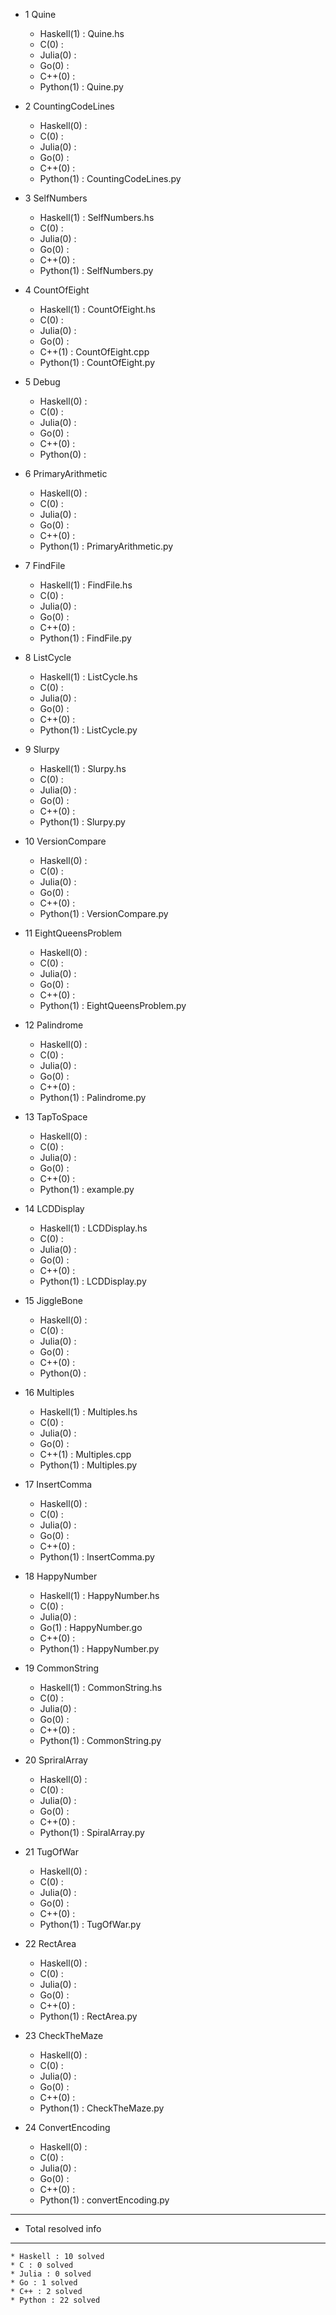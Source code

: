 * 1 Quine
	* Haskell(1) : Quine.hs
	* C(0) : 
	* Julia(0) : 
	* Go(0) : 
	* C++(0) : 
	* Python(1) : Quine.py

* 2 CountingCodeLines
	* Haskell(0) : 
	* C(0) : 
	* Julia(0) : 
	* Go(0) : 
	* C++(0) : 
	* Python(1) : CountingCodeLines.py

* 3 SelfNumbers
	* Haskell(1) : SelfNumbers.hs
	* C(0) : 
	* Julia(0) : 
	* Go(0) : 
	* C++(0) : 
	* Python(1) : SelfNumbers.py

* 4 CountOfEight
	* Haskell(1) : CountOfEight.hs
	* C(0) : 
	* Julia(0) : 
	* Go(0) : 
	* C++(1) : CountOfEight.cpp
	* Python(1) : CountOfEight.py

* 5 Debug
	* Haskell(0) : 
	* C(0) : 
	* Julia(0) : 
	* Go(0) : 
	* C++(0) : 
	* Python(0) : 

* 6 PrimaryArithmetic
	* Haskell(0) : 
	* C(0) : 
	* Julia(0) : 
	* Go(0) : 
	* C++(0) : 
	* Python(1) : PrimaryArithmetic.py

* 7 FindFile
	* Haskell(1) : FindFile.hs
	* C(0) : 
	* Julia(0) : 
	* Go(0) : 
	* C++(0) : 
	* Python(1) : FindFile.py

* 8 ListCycle
	* Haskell(1) : ListCycle.hs
	* C(0) : 
	* Julia(0) : 
	* Go(0) : 
	* C++(0) : 
	* Python(1) : ListCycle.py

* 9 Slurpy
	* Haskell(1) : Slurpy.hs
	* C(0) : 
	* Julia(0) : 
	* Go(0) : 
	* C++(0) : 
	* Python(1) : Slurpy.py

* 10 VersionCompare
	* Haskell(0) : 
	* C(0) : 
	* Julia(0) : 
	* Go(0) : 
	* C++(0) : 
	* Python(1) : VersionCompare.py

* 11 EightQueensProblem
	* Haskell(0) : 
	* C(0) : 
	* Julia(0) : 
	* Go(0) : 
	* C++(0) : 
	* Python(1) : EightQueensProblem.py

* 12 Palindrome
	* Haskell(0) : 
	* C(0) : 
	* Julia(0) : 
	* Go(0) : 
	* C++(0) : 
	* Python(1) : Palindrome.py

* 13 TapToSpace
	* Haskell(0) : 
	* C(0) : 
	* Julia(0) : 
	* Go(0) : 
	* C++(0) : 
	* Python(1) : example.py

* 14 LCDDisplay
	* Haskell(1) : LCDDisplay.hs
	* C(0) : 
	* Julia(0) : 
	* Go(0) : 
	* C++(0) : 
	* Python(1) : LCDDisplay.py

* 15 JiggleBone
	* Haskell(0) : 
	* C(0) : 
	* Julia(0) : 
	* Go(0) : 
	* C++(0) : 
	* Python(0) : 

* 16 Multiples
	* Haskell(1) : Multiples.hs
	* C(0) : 
	* Julia(0) : 
	* Go(0) : 
	* C++(1) : Multiples.cpp
	* Python(1) : Multiples.py

* 17 InsertComma
	* Haskell(0) : 
	* C(0) : 
	* Julia(0) : 
	* Go(0) : 
	* C++(0) : 
	* Python(1) : InsertComma.py

* 18 HappyNumber
	* Haskell(1) : HappyNumber.hs
	* C(0) : 
	* Julia(0) : 
	* Go(1) : HappyNumber.go
	* C++(0) : 
	* Python(1) : HappyNumber.py

* 19 CommonString
	* Haskell(1) : CommonString.hs
	* C(0) : 
	* Julia(0) : 
	* Go(0) : 
	* C++(0) : 
	* Python(1) : CommonString.py

* 20 SpriralArray
	* Haskell(0) : 
	* C(0) : 
	* Julia(0) : 
	* Go(0) : 
	* C++(0) : 
	* Python(1) : SpiralArray.py

* 21 TugOfWar
	* Haskell(0) : 
	* C(0) : 
	* Julia(0) : 
	* Go(0) : 
	* C++(0) : 
	* Python(1) : TugOfWar.py

* 22 RectArea
	* Haskell(0) : 
	* C(0) : 
	* Julia(0) : 
	* Go(0) : 
	* C++(0) : 
	* Python(1) : RectArea.py

* 23 CheckTheMaze
	* Haskell(0) : 
	* C(0) : 
	* Julia(0) : 
	* Go(0) : 
	* C++(0) : 
	* Python(1) : CheckTheMaze.py

* 24 ConvertEncoding
	* Haskell(0) : 
	* C(0) : 
	* Julia(0) : 
	* Go(0) : 
	* C++(0) : 
	* Python(1) : convertEncoding.py

----------------------------------------
* Total resolved info
----------------------------------------
	* Haskell : 10 solved
	* C : 0 solved
	* Julia : 0 solved
	* Go : 1 solved
	* C++ : 2 solved
	* Python : 22 solved
